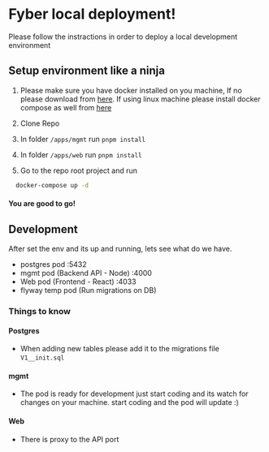 
# Fyber local deployment!

Please follow the instractions in order to deploy a local development environment




## Setup environment like a ninja 


1. Please make sure you have docker installed on you machine, If no please download from [here](https://www.docker.com/products/docker-desktop/). 
If using linux machine please install docker compose as well from [here](https://docs.docker.com/compose/install/) 

2. Clone Repo 

3. In folder  ```/apps/mgmt``` run ```pnpm install```
4. In folder  ```/apps/web``` run ```pnpm install```
4. Go to the repo root project and run 
```bash
  docker-compose up -d
```
#### You are good to go!

    
## Development

After set the env and its up and running, lets see what do we have.

- postgres pod :5432
- mgmt pod (Backend API - Node) :4000
- Web pod (Frontend - React) :4033
- flyway temp pod (Run migrations on DB)

### Things to know 

#### Postgres
 - When adding new tables please add it to the migrations file ```V1__init.sql```

 #### mgmt
 - The pod is ready for development just start coding and its watch for changes on your machine. start coding and the pod will update :)  

 #### Web
 - There is proxy to the API port


 